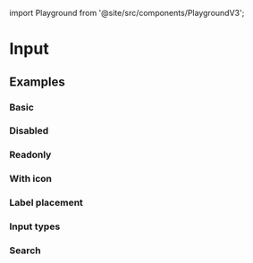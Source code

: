 import Playground from '@site/src/components/PlaygroundV3';

# Input

## Examples

### Basic 

<Playground
  name="input"
  examplesByName>
</Playground>

### Disabled

<Playground
  name="input-disabled"
  hideInitalCodePreview
  examplesByName>
</Playground>

### Readonly

<Playground
  name="input-readonly"
  hideInitalCodePreview
  examplesByName>
</Playground>

### With icon

<Playground
  name="input-with-icon"
  hideInitalCodePreview
  examplesByName>
</Playground>

### Label placement

<Playground
  name="input-labels"
  hideInitalCodePreview
  examplesByName>
</Playground>

### Input types

<Playground
  name="input-types"
  height="15rem"
  hideInitalCodePreview
  examplesByName>
</Playground>

### Search

<Playground
  name="input-search"
  hideInitalCodePreview
  examplesByName>
</Playground>
